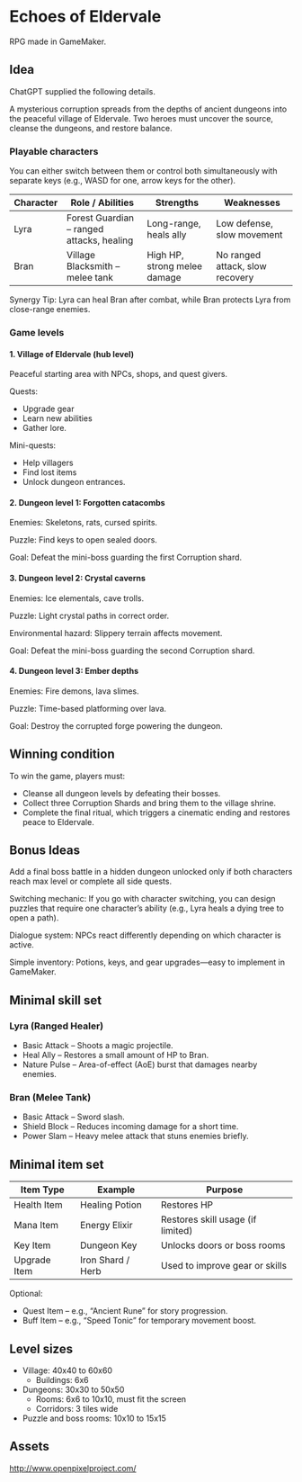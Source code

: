 # Echoes of Eldervale

RPG made in GameMaker.

## Idea

ChatGPT supplied the following details.

A mysterious corruption spreads from the depths of ancient dungeons into the peaceful village of Eldervale. Two heroes must uncover the source, cleanse the dungeons, and restore balance.

### Playable characters

You can either switch between them or control both simultaneously with separate keys (e.g., WASD for one, arrow keys for the other).

| Character | Role / Abilities | Strengths | Weaknesses |
|-----------|------------------|-----------|------------|
| Lyra | Forest Guardian – ranged attacks, healing | Long-range, heals ally | Low defense, slow movement
Bran | Village Blacksmith – melee tank | High HP, strong melee damage | No ranged attack, slow recovery

Synergy Tip: Lyra can heal Bran after combat, while Bran protects Lyra from close-range enemies.

###  Game levels

#### 1. Village of Eldervale (hub level)

Peaceful starting area with NPCs, shops, and quest givers.

Quests:
- Upgrade gear
- Learn new abilities
- Gather lore.

Mini-quests:
- Help villagers
- Find lost items
- Unlock dungeon entrances.

#### 2. Dungeon level 1: Forgotten catacombs

Enemies: Skeletons, rats, cursed spirits.

Puzzle: Find keys to open sealed doors.

Goal: Defeat the mini-boss guarding the first Corruption shard.

#### 3. Dungeon level 2: Crystal caverns

Enemies: Ice elementals, cave trolls.

Puzzle: Light crystal paths in correct order.

Environmental hazard: Slippery terrain affects movement.

Goal: Defeat the mini-boss guarding the second Corruption shard.

#### 4. Dungeon level 3: Ember depths

Enemies: Fire demons, lava slimes.

Puzzle: Time-based platforming over lava.

Goal: Destroy the corrupted forge powering the dungeon.

## Winning condition

To win the game, players must:
- Cleanse all dungeon levels by defeating their bosses.
- Collect three Corruption Shards and bring them to the village shrine.
- Complete the final ritual, which triggers a cinematic ending and restores peace to Eldervale.

## Bonus Ideas

Add a final boss battle in a hidden dungeon unlocked only if both characters reach max level or complete all side quests.

Switching mechanic: If you go with character switching, you can design puzzles that require one character’s ability (e.g., Lyra heals a dying tree to open a path).

Dialogue system: NPCs react differently depending on which character is active.

Simple inventory: Potions, keys, and gear upgrades—easy to implement in GameMaker.


## Minimal skill set

### Lyra (Ranged Healer)

- Basic Attack – Shoots a magic projectile.
- Heal Ally – Restores a small amount of HP to Bran.
- Nature Pulse – Area-of-effect (AoE) burst that damages nearby enemies.

### Bran (Melee Tank)

- Basic Attack – Sword slash.
- Shield Block – Reduces incoming damage for a short time.
- Power Slam – Heavy melee attack that stuns enemies briefly.


## Minimal item set

| Item Type | Example | Purpose |
|-----------|---------|---------|
| Health Item | Healing Potion | Restores HP |
| Mana Item | Energy Elixir | Restores skill usage (if limited) |
| Key Item | Dungeon Key | Unlocks doors or boss rooms |
| Upgrade Item | Iron Shard / Herb | Used to improve gear or skills |

Optional:
- Quest Item – e.g., “Ancient Rune” for story progression.
- Buff Item – e.g., “Speed Tonic” for temporary movement boost.


## Level sizes

- Village: 40x40 to 60x60
  * Buildings: 6x6
- Dungeons: 30x30 to 50x50
  * Rooms: 6x6 to 10x10, must fit the screen
  * Corridors: 3 tiles wide
- Puzzle and boss rooms: 10x10 to 15x15


## Assets

http://www.openpixelproject.com/

